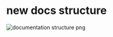 # new docs structure
![documentation structure png](https://user-images.githubusercontent.com/7566324/39571186-f9a370c6-4eca-11e8-86fe-2ee845f2706b.png)
